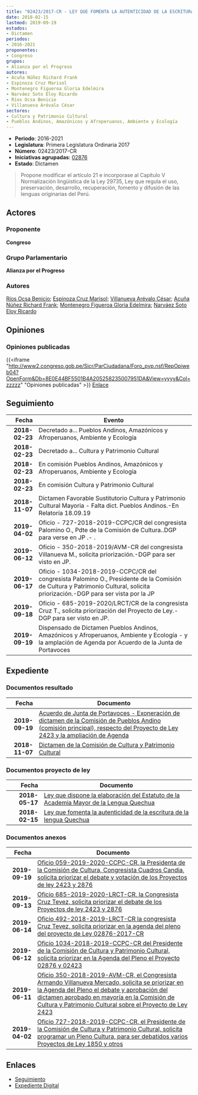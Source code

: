 ```yaml
---
title: "02423/2017-CR - LEY QUE FOMENTA LA AUTENTICIDAD DE LA ESCRITURA DE LA LENGUA QUECHUA"
date: 2018-02-15
lastmod: 2019-09-19
estados:
- Dictamen
periodos:
- 2016-2021
proponentes:
- Congreso
grupos:
- Alianza por el Progreso
autores:
- Acuña Núñez Richard Frank
- Espinoza Cruz Marisol
- Montenegro Figueroa Gloria Edelmira
- Narváez Soto Eloy Ricardo
- Ríos Ocsa Benicio
- Villanueva Arévalo César
sectores:
- Cultura y Patrimonio Cultural
- Pueblos Andinos, Amazónicos y Afroperuanos, Ambiente y Ecología
---
```

- **Periodo**: 2016-2021
- **Legislatura**: Primera Legislatura Ordinaria 2017
- **Número**: 02423/2017-CR
- **Iniciativas agrupadas**: [02876](../../02800/02876)
- **Estado**: Dictamen

> Propone modificar el artículo 21 e incorporase al Capítulo V Normalización lingüistica de la Ley 29735, Ley que regula el uso, preservación, desarrollo, recuperación, fomento y difusión de las lenguas originarias del Perú.


## Actores

### Proponente

**Congreso**

### Grupo Parlamentario

**Alianza por el Progreso**

### Autores

[Ríos Ocsa Benicio](mailto:mailto:brios@congreso.gob.pe); [Espinoza Cruz Marisol](mailto:mailto:mespinozac@congreso.gob.pe); [Villanueva Arévalo César](mailto:mailto:cvillanueva@congreso.gob.pe); [Acuña Núñez Richard Frank](mailto:mailto:racuna@congreso.gob.pe); [Montenegro Figueroa Gloria Edelmira](mailto:mailto:gmontenegrof@congreso.gob.pe); [Narváez Soto Eloy Ricardo](mailto:mailto:enarvaez@congreso.gob.pe)

## Opiniones

### Opiniones publicadas

{{<iframe "http://www2.congreso.gob.pe/Sicr/ParCiudadana/Foro_pvp.nsf/RepOpiweb04?OpenForm&Db=8E0E44BF5501B4A205258235007951DA&View=yyyy&Col=zzzzz" "Opiniones publicadas" >}}
[Enlace](http://www2.congreso.gob.pe/Sicr/ParCiudadana/Foro_pvp.nsf/RepOpiweb04?OpenForm&Db=8E0E44BF5501B4A205258235007951DA&View=yyyy&Col=zzzzz)


## Seguimiento

| Fecha | Evento |
|------:|--------|
| **2018-02-23** | Decretado a... Pueblos Andinos, Amazónicos y Afroperuanos, Ambiente y Ecología |
| **2018-02-23** | Decretado a... Cultura y Patrimonio Cultural |
| **2018-02-23** | En comisión Pueblos Andinos, Amazónicos y Afroperuanos, Ambiente y Ecología |
| **2018-02-23** | En comisión Cultura y Patrimonio Cultural |
| **2018-11-07** | Dictamen Favorable Sustitutorio Cultura y Patrimonio Cultural Mayoria - Falta dict. Pueblos Andinos.-En Relatoría 18.09.19 |
| **2019-04-02** | Oficio - 727-2018-2019-CCPC/CR del congresista Palomino O., Pdte de la Comisión de Cultura..DGP para verse en JP .- . |
| **2019-06-12** | Oficio - 350-2018-2019/AVM-CR del congresista Villanueva M., solicita priorización.-DGP para ser visto en JP. |
| **2019-06-17** | Oficio - 1034-2018-2019-CCPC/CR del congresista Palomino O., Presidente de la Comisión de Cultura y Patrimonio Cultural, solicita priorización.-DGP para ser vista por la JP |
| **2019-09-18** | Oficio - 685-2019-2020/LRCT/CR de la congresista Cruz T., solicita priorización del Proyecto de Ley.-DGP para ser visto en JP. |
| **2019-09-19** | Dispensado de Dictamen Pueblos Andinos, Amazónicos y Afroperuanos, Ambiente y Ecología - y la amplación de Agenda por Acuerdo de la Junta de Portavoces |

## Expediente

### Documentos resultado

| Fecha | Documento |
|------:|-----------|
| **2019-09-19** | [Acuerdo de Junta de Portavoces - Exoneración de dictamen de la Comisión de Pueblos Andino (comisión principal), respecto del Proyecto de Ley 2423 y la ampliación de Agenda](http://www.leyes.congreso.gob.pe/Documentos/2016_2021/Acuerdos/Junta_Portavoces/AJP0242320190919.pdf) |
| **2018-11-07** | [Dictamen de la Comisión de Cultura y Patrimonio Cultural](http://www.leyes.congreso.gob.pe/Documentos/2016_2021/Dictamenes/Proyectos_de_Ley/02423DC05MAY20181107.pdf) |

### Documentos proyecto de ley

| Fecha | Documento |
|------:|-----------|
| **2018-05-17** | [Ley que dispone la elaboración del Estatuto de la Academia Mayor de la Lengua Quechua](http://www.leyes.congreso.gob.pe/Documentos/2016_2021/Proyectos_de_Ley_y_de_Resoluciones_Legislativas/PL0287620180517..pdf) |
| **2018-02-15** | [Ley que fomenta la autenticidad de la escritura de la lengua Quechua](http://www.leyes.congreso.gob.pe/Documentos/2016_2021/Proyectos_de_Ley_y_de_Resoluciones_Legislativas/PL0242320180215..pdf) |

### Documentos anexos

| Fecha | Documento |
|------:|-----------|
| **2019-09-19** | [Oficio 059-2019-2020-CCPC-CR, la Presidenta de la Comisión de Cultura, Congresista Cuadros Candia, solicita priorizar el debate y votación de los Proyectos de ley 2423 y 2876](http://www.leyes.congreso.gob.pe/Documentos/2016_2021/Oficios/Comisiones_Ordinarias/OFICIO-059-2019-2020-CCPC-CR.pdf) |
| **2019-09-13** | [Oficio 685-2019-2020-LRCT-CR, la Congresista Cruz Tevez, solicita priorizar el debate de los Proyectos de ley 2423 y 2876]() |
| **2019-06-14** | [Oficio 492-2018-2019-LRCT-CR la congresista Cruz Tevez, solicita priorizar en la agenda del pleno del proyecto de Ley 02876-2017-CR](http://www.leyes.congreso.gob.pe/Documentos/2016_2021/Oficios/Congresistas/OFICIO-492-2018-2019-LRCT-CR.pdf) |
| **2019-06-12** | [Oficio 1034-2018-2019-CCPC-CR del Presidente de la Comisión de Cultura y Patrimonio Cultural, solicita priorizar en la Agenda del Pleno el Proyecto 02876 y 02423](http://www.leyes.congreso.gob.pe/Documentos/2016_2021/Oficios/Comisiones_Ordinarias/OFICIO-1034-2018-2019-CCPC-CR.pdf) |
| **2019-06-11** | [Oficio 350-2018-2019-AVM-CR, el Congresista Armando Villanueva Mercado, solicita se priorizar en la Agenda del Pleno el debate y aprobación del dictamen aprobado en mayoría en la Comisión de Cultura y Patrimonio Cultural sobre el Proyecto de Ley 2423](http://www.leyes.congreso.gob.pe/Documentos/2016_2021/Oficios/Congresistas/OFICIO-350-2018-2019-AVM-CR.pdf) |
| **2019-04-02** | [Oficio 727-2018-2019-CCPC-CR, el Presidente de la Comisión de Cultura y Patrimonio Cultural, solicita programar un Pleno Cultura, para ser debatidos varios Proyectos de Ley 1850 y otros](http://www.leyes.congreso.gob.pe/Documentos/2016_2021/Oficios/Comisiones_Ordinarias/OFICIO-727-2018-2019-CCPC-CR.pdf) |

## Enlaces

- [Seguimiento](http://www2.congreso.gob.pe/Sicr/TraDocEstProc/CLProLey2016.nsf/f7fff46988ca05b1052578e100829cc7/09920d4719a4370505258235007782ce?OpenDocument)
- [Expediente Digital](http://www2.congreso.gob.pe/Sicr/TraDocEstProc/Expvirt_2011.nsf/visbusqptramdoc1621/02423?opendocument)

